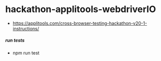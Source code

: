 # hackathon-applitools-webdriverIO
- https://applitools.com/cross-browser-testing-hackathon-v20-1-instructions/

##### run tests
  - npm run test
